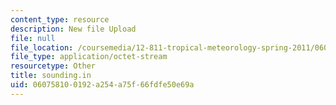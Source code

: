 ```yaml
---
content_type: resource
description: New file Upload
file: null
file_location: /coursemedia/12-811-tropical-meteorology-spring-2011/060758100192a254a75f66fdfe50e69a_sounding.in
file_type: application/octet-stream
resourcetype: Other
title: sounding.in
uid: 06075810-0192-a254-a75f-66fdfe50e69a
---
```


